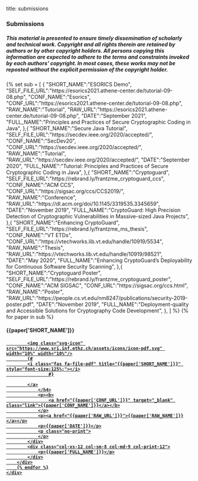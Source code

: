 title: submissions

### Submissions

<p>
    <div class="container submissions-container">
        <h5><i>This material is presented to ensure timely dissemination of scholarly and technical work. Copyright and all rights therein are retained by authors or by other copyright holders. All persons copying this information are expected to adhere to the terms and constraints invoked by each authors' copyright. In most cases, these works may not be reposted without the explicit permission of the copyright holder.</i></h5>
        {%
            set sub = [
                {
                    "SHORT_NAME":"ESORICS Demo",
                    "SELF_FILE_URL":"https://esorics2021.athene-center.de/tutorial-09-08.php",
                    "CONF_NAME":"Esorics",
                    "CONF_URL":"https://esorics2021.athene-center.de/tutorial-09-08.php",
                    "RAW_NAME":"Tutorial",
                    "RAW_URL":"https://esorics2021.athene-center.de/tutorial-09-08.php",
                    "DATE":"September 2021",
                    "FULL_NAME":"Principles and Practices of Secure Cryptographic Coding in Java",
                },{
                    "SHORT_NAME":"Secure Java Tutorial",
                    "SELF_FILE_URL":"https://secdev.ieee.org/2020/accepted/",
                    "CONF_NAME":"SecDev20",
                    "CONF_URL":"https://secdev.ieee.org/2020/accepted/",
                    "RAW_NAME":"Tutorial",
                    "RAW_URL":"https://secdev.ieee.org/2020/accepted/",
                    "DATE":"September 2020",
                    "FULL_NAME":"Tutorial: Principles and Practices of Secure Cryptographic Coding in Java",
                },{
                    "SHORT_NAME":"Cryptoguard",
                    "SELF_FILE_URL":"https://rebrand.ly/frantzme_cryptoguard_ccs",
                    "CONF_NAME":"ACM CCS",
                    "CONF_URL":"https://sigsac.org/ccs/CCS2019/",
                    "RAW_NAME":"Conference",
                    "RAW_URL":"https://dl.acm.org/doi/10.1145/3319535.3345659",
                    "DATE":"November 2019",
                    "FULL_NAME":"CryptoGuard: High Precision Detection of Cryptographic Vulnerabilities in Massive-sized Java Projects",
                },{
                    "SHORT_NAME":"Enhancing CryptoGuard",
                    "SELF_FILE_URL":"https://rebrand.ly/frantzme_ms_thesis",
                    "CONF_NAME":"VT ETDs",
                    "CONF_URL":"https://vtechworks.lib.vt.edu/handle/10919/5534",
                    "RAW_NAME":"Thesis",
                    "RAW_URL":"https://vtechworks.lib.vt.edu/handle/10919/98521",
                    "DATE":"May 2020",
                    "FULL_NAME":"Enhancing CryptoGuard’s Deployability for Continuous Software Security Scanning",
                },{
                    "SHORT_NAME":"Cryptoguard Poster",
                    "SELF_FILE_URL":"https://rebrand.ly/frantzme_cryptoguard_poster",
                    "CONF_NAME":"ACM SIGSAC",
                    "CONF_URL":"https://sigsac.org/ccs.html",
                    "RAW_NAME":"Poster",
                    "RAW_URL":"https://people.cs.vt.edu/nm8247/publications/security-2019-poster.pdf",
                    "DATE":"November 2019",
                    "FULL_NAME":"Deployment-quality and Accessible Solutions for Cryptography Code Development",
                },
            ]
        %}
        {% for paper in sub %}
        <div class="row clearfix layout layout-left">
            <div class="col-xs-12 col-sm-4 col-md-3 col-print-12 details">
                <h4>{{paper['SHORT_NAME']}}</h4>
                <h4>
                    <a target="_blank" href="{{paper['SELF_FILE_URL']}}">
                    
		    <img class="svg-icon" src="https://www.sri.inf.ethz.ch/assets/icons/icon-pdf.svg" width="10%" width="10%"/>
		    {#
		    <i class="fas fa-file-pdf" title="{{paper['SHORT_NAME']}}" style="font-size:125%;"></i>
                    #}

		    </a>
                </h4>
                <p><b>
                    <a href="{{paper['CONF_URL']}}" target="_blank" class="link">{{paper['CONF_NAME']}}</a></b>
                </p>
                <p><a href="{{paper['RAW_URL']}}">{{paper['RAW_NAME']}}</a></p>
                <p>{{paper['DATE']}}</p>
                <p class="no-print">
                </p>
            </div>
            <div class="col-xs-12 col-sm-8 col-md-9 col-print-12">
                <p>{{paper['FULL_NAME']}}</p>
            </div>
        </div>
        {% endfor %}
    </div>
</p>
